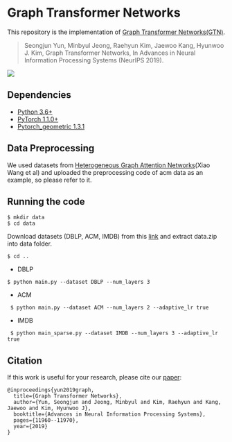 # Graph Transformer Networks
This repository is the implementation of [Graph Transformer Networks(GTN)](https://arxiv.org/abs/1911.06455).

> Seongjun Yun, Minbyul Jeong, Raehyun Kim, Jaewoo Kang, Hyunwoo J. Kim, Graph Transformer Networks, In Advances in Neural Information Processing Systems (NeurIPS 2019).

![](https://github.com/seongjunyun/Graph_Transformer_Networks/blob/master/GTN.png)

## Dependencies
* [Python 3.6+](https://www.continuum.io/downloads)
* [PyTorch 1.1.0+](http://pytorch.org/)
* [Pytorch_geometric 1.3.1](https://github.com/rusty1s/pytorch_geometric)

## Data Preprocessing
We used datasets from [Heterogeneous Graph Attention Networks](https://github.com/Jhy1993/HAN)(Xiao Wang et al) and uploaded the preprocessing code of acm data as an example, so please refer to it.

## Running the code
``` 
$ mkdir data
$ cd data
```
Download datasets (DBLP, ACM, IMDB) from this [link](https://drive.google.com/file/d/1qOZ3QjqWMIIvWjzrIdRe3EA4iKzPi6S5/view?usp=sharing) and extract data.zip into data folder.
```
$ cd ..
```
- DBLP
```
$ python main.py --dataset DBLP --num_layers 3
```
- ACM
```
 $ python main.py --dataset ACM --num_layers 2 --adaptive_lr true
```
- IMDB
```
 $ python main_sparse.py --dataset IMDB --num_layers 3 --adaptive_lr true
```

## Citation
If this work is useful for your research, please cite our [paper](https://arxiv.org/abs/1911.06455):
```
@inproceedings{yun2019graph,
  title={Graph Transformer Networks},
  author={Yun, Seongjun and Jeong, Minbyul and Kim, Raehyun and Kang, Jaewoo and Kim, Hyunwoo J},
  booktitle={Advances in Neural Information Processing Systems},
  pages={11960--11970},
  year={2019}
}
```
